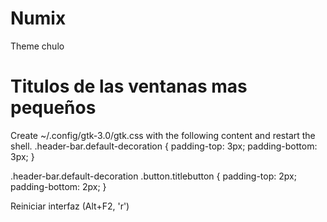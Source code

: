 # Numix
Theme chulo

# Titulos de las ventanas mas pequeños
Create ~/.config/gtk-3.0/gtk.css with the following content and restart the shell.
.header-bar.default-decoration {
    padding-top: 3px;
    padding-bottom: 3px;
}

.header-bar.default-decoration .button.titlebutton {
    padding-top: 2px;
    padding-bottom: 2px;
}

Reiniciar interfaz (Alt+F2, 'r')
